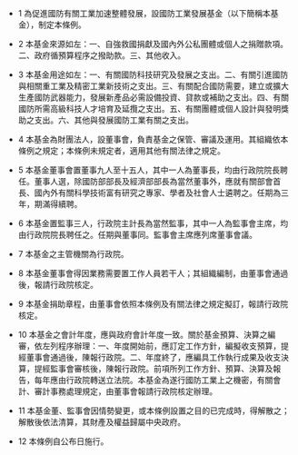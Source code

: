 * 1 為促進國防有關工業加速整體發展，設國防工業發展基金（以下簡稱本基金），制定本條例。

* 2 本基金來源如左：一、自強救國捐獻及國內外公私團體或個人之捐贈款項。二、政府循預算程序之撥助款。三、其他收入。

* 3 本基金用途如左：一、有關國防科技研究及發展之支出。二、有關引進國防與相關重工業及精密工業新技術之支出。三、有關配合國防需要，建立或擴大生產國防武器能力，發展新產品必需設備投資、貸款或補助之支出。四、有關國防所需高級科技人才培育及延攬之支出。五、有關團體或個人設計與發明獎助之支出。六、其他與發展國防工業有關之支出。

* 4 本基金為財團法人，設董事會，負責基金之保管、審議及運用。其組織依本條例之規定；本條例未規定者，適用其他有關法律之規定。

* 5 本基金董事會置董事九人至十五人，其中一人為董事長，均由行政院院長聘任。董事人選，除國防部部長及經濟部部長為當然董事外，應就有關部會首長、國內外有關科學技術富有研究之專家、學者及社會人士遴聘之。任期為三年，期滿得續聘。

* 6 本基金置監事三人，行政院主計長為當然監事，其中一人為監事會主席，均由行政院院長聘任之。任期與董事同。監事會主席應列席董事會議。

* 7 本基金之主管機關為行政院。

* 8 本基金董事會得因業務需要置工作人員若干人；其組織編制，由董事會通過後，報請行政院核定。

* 9 本基金捐助章程，由董事會依照本條例及有關法律之規定擬訂，報請行政院核定。

* 10 本基金之會計年度，應與政府會計年度一致。關於基金預算、決算之編審，依左列程序辦理：一、年度開始前，應訂定工作方針，編擬收支預算，提經董事會通過後，陳報行政院。二、年度終了，應編具工作執行成果及收支決算，提經監事會審核後，陳報行政院。前項所列工作方針、預算、決算及報告，每年應由行政院轉送立法院。本基金為遂行國防工業上之機密，有關會計、審計事務處理規定，由董事會報請行政院核定辦理。

* 11 本基金董、監事會因情勢變更，或本條例設置之目的已完成時，得解散之；解散後依法清算，其財產及權益歸屬中央政府。

* 12 本條例自公布日施行。


